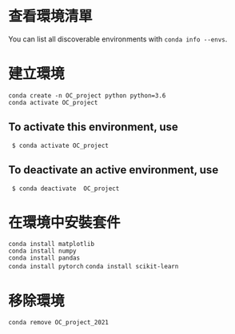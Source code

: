 # 查看環境清單
You can list all discoverable environments with `conda info --envs`.  
# 建立環境
`conda create -n OC_project python python=3.6`  
`conda activate OC_project`  

## To activate this environment, use  
     $ conda activate OC_project  
## To deactivate an active environment, use  
     $ conda deactivate  OC_project
# 在環境中安裝套件  
`conda install matplotlib`  
`conda install numpy`  
`conda install pandas`  
`conda install pytorch` 
`conda install scikit-learn`  

# 移除環境  
`conda remove OC_project_2021`
